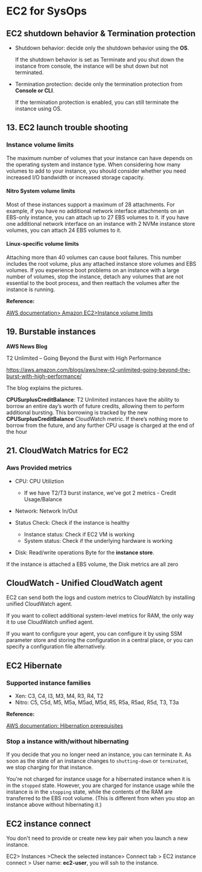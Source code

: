 # EC2 for SysOps

## EC2 shutdown behavior & Termination protection

* Shutdown behavior: decide only the shutdown behavior using the **OS**. 

  If the shutdown behavior is set as Terminate and you shut down the instance from console, the instance will be shut down but not terminated. 

* Termination protection: decide only the termination protection from **Console or CLI**. 

  If the termination protection is enabled, you can still terminate the instance using OS. 

## 13. EC2 launch trouble shooting

### Instance volume limits

The maximum number of volumes that your instance can have depends on the operating system and instance type. When considering how many volumes to add to your instance, you should consider whether you need increased I/O bandwidth or increased storage capacity.

#### Nitro System volume limits

Most of these instances support a maximum of 28 attachments. For example, if you have no additional network interface attachments on an EBS-only instance, you can attach up to 27 EBS volumes to it. If you have one additional network interface on an instance with 2 NVMe instance store volumes, you can attach 24 EBS volumes to it.

#### Linux-specific volume limits

Attaching more than 40 volumes can cause boot failures. This number includes the root volume, plus any attached instance store volumes and EBS volumes. If you experience boot problems on an instance with a large number of volumes, stop the instance, detach any volumes that are not essential to the boot process, and then reattach the volumes after the instance is running.

**Reference:**

[AWS documentation> Amazon EC2>Instance volume limits](https://docs.aws.amazon.com/AWSEC2/latest/UserGuide/volume_limits.html)

## 19. Burstable instances

**AWS News Blog**

T2 Unlimited – Going Beyond the Burst with High Performance

https://aws.amazon.com/blogs/aws/new-t2-unlimited-going-beyond-the-burst-with-high-performance/

The blog explains the pictures.

**CPUSurplusCreditBalance**: T2 Unlimited instances have the ability to borrow an entire day’s worth of future credits, allowing them to perform additional bursting. This borrowing is tracked by the new **CPUSurplusCreditBalance** CloudWatch metric.  If there’s nothing more to borrow from the future, and any further CPU usage is charged at the end of the hour



## 21. CloudWatch Matrics for EC2

### Aws Provided metrics

* CPU: CPU Utiliztion
  * If we have T2/T3 burst instance, we've got 2 metrics - Credit Usage/Balance 
* Network: Network In/Out

* Status Check: Check if the instance is healthy
  * Instance status: Check if EC2 VM is working
  * System status: Check if the underlying hardware is working

* Disk: Read/write operations Byte for the **instance store**. 

If the instance is attached a EBS volume, the Disk metrics are all zero



## CloudWatch - Unified CloudWatch agent

EC2 can send both the logs and custom metrics to CloudWatch by installing unified CloudWatch agent.

If you want to collect additional system-level metrics for RAM, the only way it to use CloudWatch unified agent.

If you want to configure your agent, you can configure it by using SSM parameter store and storing the configuration in a central place, or you can specify a configuration file alternatively. 



## EC2 Hibernate 

### Supported instance families

- Xen: C3, C4, I3, M3, M4, R3, R4, T2
- Nitro: C5, C5d, M5, M5a, M5ad, M5d, R5, R5a, R5ad, R5d, T3, T3a

**Reference:**

[AWS documentation: Hibernation prerequisites](https://docs.aws.amazon.com/AWSEC2/latest/UserGuide/hibernating-prerequisites.html#hibernation-prereqs-supported-instance-families)

### Stop a instance with/without hibernating

If you decide that you no longer need an instance, you can terminate it. As soon as the state of an instance changes to `shutting-down` or `terminated`, we stop charging for that instance. 

You're not charged for instance usage for a hibernated instance when it is in the `stopped` state. However, you are charged for instance usage while the instance is in the `stopping` state, while the contents of the RAM are transferred to the EBS root volume. (This is different from when you stop an instance above without hibernating it.)

## EC2 instance connect

You don't need to provide or create new key pair when you launch a new instance. 

EC2> Instances >Check the selected instance> Connect tab > EC2 instance connect > User name: **ec2-user**, you will ssh to the instance. 





